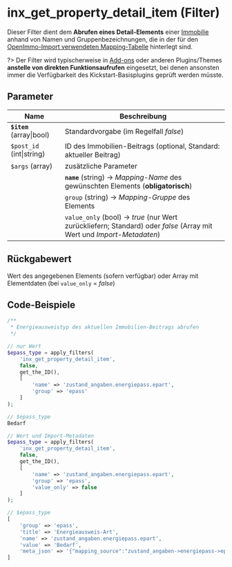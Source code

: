 # inx_get_property_detail_item (Filter)

Dieser Filter dient dem **Abrufen eines Detail-Elements** einer [Immobilie](/beitragsarten-taxonomien) anhand von Namen und Gruppenbezeichnungen, die in der für den [OpenImmo-Import verwendeten Mapping-Tabelle](/schnellstart/import) hinterlegt sind.

?> Der Filter wird typischerweise in [Add-ons](/add-ons) oder anderen Plugins/Themes **anstelle von direkten Funktionsaufrufen** eingesetzt, bei denen ansonsten immer die Verfügbarkeit des Kickstart-Basisplugins geprüft werden müsste.

## Parameter

| Name | Beschreibung |
| ---- | ------------ |
| **`$item`** (array\|bool) | Standardvorgabe (im Regelfall *false*) |
| `$post_id` (int\|string) | ID des Immobilien-Beitrags (optional, Standard: aktueller Beitrag) |
| `$args` (array) | zusätzliche Parameter |
| | **`name`** (string) → *Mapping-Name* des gewünschten Elements (**obligatorisch**) |
| | `group` (string) → *Mapping-Gruppe* des Elements |
| | `value_only` (bool) → *true* (nur Wert zurückliefern; Standard) oder *false* (Array mit Wert und *Import-Metadaten*) |

## Rückgabewert

Wert des angegebenen Elements (sofern verfügbar) oder Array mit Elementdaten (bei `value_only` = *false*)

## Code-Beispiele

```php
/**
 * Energieausweistyp des aktuellen Immobilien-Beitrags abrufen
 */

// nur Wert
$epass_type = apply_filters(
	'inx_get_property_detail_item',
	false,
	get_the_ID(),
	[
		'name' => 'zustand_angaben.energiepass.epart',
		'group' => 'epass'
	]
);

// $epass_type
Bedarf

// Wert und Import-Metadaten
$epass_type = apply_filters(
	'inx_get_property_detail_item',
	false,
	get_the_ID(),
	[
		'name' => 'zustand_angaben.energiepass.epart',
		'group' => 'epass',
		'value_only' => false
	]
);

// $epass_type
[
	'group' => 'epass',
	'title' => 'Energieausweis-Art',
	'name' => 'zustand_angaben.energiepass.epart',
	'value' => 'Bedarf',
	'meta_json' => '{"mapping_source":"zustand_angaben->energiepass->epart","value_before_filter":"BEDARF"}'
]
```

[](_backlink.md ':include')